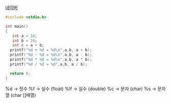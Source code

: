[네이버](https://www.naver.com/)
```c
#include <stdio.h>

int main()
{
   int a = 10;
   int b = 20;
   int c = a + b;
  printf("%d + %d = %d\n",a,b, a + b);
  printf("%d - %d = %d\n",a,b, a - b);
  printf("%d * %d = %d\n",a,b, a * b);
  printf("%d / %d = %d",a,b, a / b);

  return 0;
}
```
%d -> 정수
%f -> 실수 (float)
%lf -> 실수 (double)
%c -> 문자 (char)
%s -> 문자열 (char []배열)
